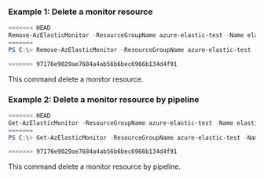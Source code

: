 ### Example 1: Delete a monitor resource
```powershell
<<<<<<< HEAD
Remove-AzElasticMonitor -ResourceGroupName azure-elastic-test -Name elastic-pwsh02
=======
PS C:\> Remove-AzElasticMonitor -ResourceGroupName azure-elastic-test -Name elastic-pwsh02

>>>>>>> 97176e9029ae7684a4ab56b6bec6966b134d4f91
```

This command delete a monitor resource.

### Example 2: Delete a monitor resource by pipeline
```powershell
<<<<<<< HEAD
Get-AzElasticMonitor -ResourceGroupName azure-elastic-test -Name elastic-pwsh03 | Remove-AzElasticMonitor
=======
PS C:\> Get-AzElasticMonitor -ResourceGroupName azure-elastic-test -Name elastic-pwsh03 | Remove-AzElasticMonitor

>>>>>>> 97176e9029ae7684a4ab56b6bec6966b134d4f91
```

This command delete a monitor resource by pipeline.

